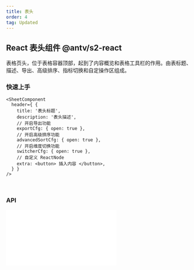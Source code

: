 ```yaml
---
title: 表头
order: 4
tag: Updated
---
```


## React 表头组件 <Badge>@antv/s2-react</Badge>

表格页头，位于表格容器顶部，起到了内容概览和表格工具栏的作用。由表标题、描述、导出、高级排序、指标切换和自定操作区组成。

### 快速上手

```tsx
<SheetComponent
  header={ {
    title: '表头标题',
    description: '表头描述',
    // 开启导出功能
    exportCfg: { open: true },
    // 开启高级排序功能
    advancedSortCfg: { open: true },
    // 开启维度切换功能
    switcherCfg: { open: true },
    // 自定义 ReactNode
    extra: <button> 插入内容 </button>,
  } }
/>
```

<br/>

<Playground path='react-component/header/demo/default.tsx' rid='container' height='400'></Playground>

### API

<embed src="@/docs/common/header.zh.md"></embed>
